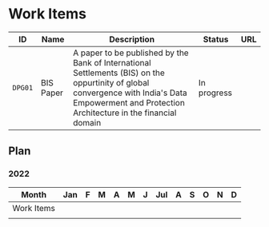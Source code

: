 # Work Items

| ID | Name | Description | Status | URL |
| --- | --- | ------------| ------ | --- |
| `DPG01` | BIS Paper | A paper to be published by the Bank of International Settlements (BIS) on the oppurtinity of global convergence with India's Data Empowerment and Protection Architecture in the financial domain | In progress | <a href="" target="_blank"><i class="fa fa-link"></i></a> |

## Plan

### 2022

| Month      | Jan | F   | M   | A   | M   | J   | Jul | A   | S   | O   | N   | D   |
| ---------- | --- | --- | --- | --- | --- | --- | --- | --- | --- | --- | --- | --- |
| Work Items |     |     |     |     |     |     |     |     |     |     |     |     |
|            |     |     |     |     |     |     |     |     |     |     |     |     |
